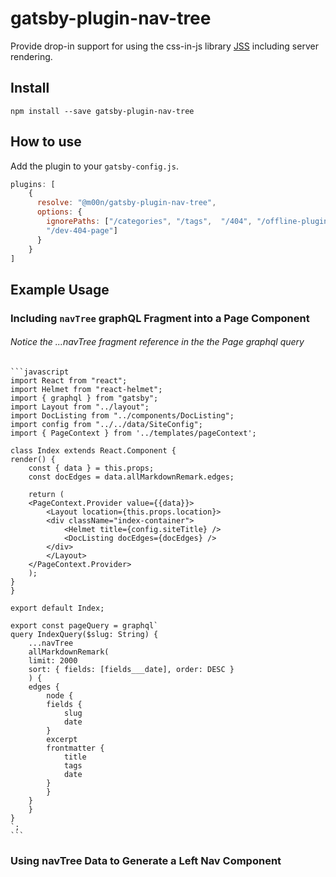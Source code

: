 # gatsby-plugin-nav-tree

Provide drop-in support for using the css-in-js library
[JSS](https://github.com/cssinjs/react-jss) including server rendering.

## Install

`npm install --save gatsby-plugin-nav-tree`

## How to use

Add the plugin to your `gatsby-config.js`.

```javascript
plugins: [
    {
      resolve: "@m00n/gatsby-plugin-nav-tree",
      options: {
        ignorePaths: ["/categories", "/tags",  "/404", "/offline-plugin-app-shell-fallback",
        "/dev-404-page"]
      }
    }
] 
```

## Example Usage

### Including `navTree` graphQL Fragment into a Page Component

###### Notice the ...navTree fragment reference in the the Page graphql query

    ```javascript
    import React from "react";
    import Helmet from "react-helmet";
    import { graphql } from "gatsby";
    import Layout from "../layout";
    import DocListing from "../components/DocListing";
    import config from "../../data/SiteConfig";
    import { PageContext } from '../templates/pageContext';

    class Index extends React.Component {
    render() {
        const { data } = this.props;
        const docEdges = data.allMarkdownRemark.edges;
    
        return (
        <PageContext.Provider value={{data}}>
            <Layout location={this.props.location}>
            <div className="index-container">
                <Helmet title={config.siteTitle} />
                <DocListing docEdges={docEdges} />
            </div>
            </Layout>
        </PageContext.Provider>
        );
    }  
    }

    export default Index;

    export const pageQuery = graphql`	
    query IndexQuery($slug: String) {
        ...navTree
        allMarkdownRemark(	
        limit: 2000	
        sort: { fields: [fields___date], order: DESC }	
        ) {	
        edges {	
            node {	
            fields {	
                slug	
                date	
            }	
            excerpt
            frontmatter {	
                title	
                tags	
                date	
            }	
            }	
        }	
        }	
    }	
    `;
    ```

### Using navTree Data to Generate a Left Nav Component



